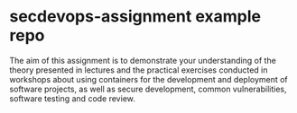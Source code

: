 # secdevops-assignment example repo

The aim of this assignment is to demonstrate your understanding of the theory presented in lectures and the practical exercises conducted in workshops about using containers for the development and deployment of software projects, as well as secure development, common vulnerabilities, software testing and code review.

